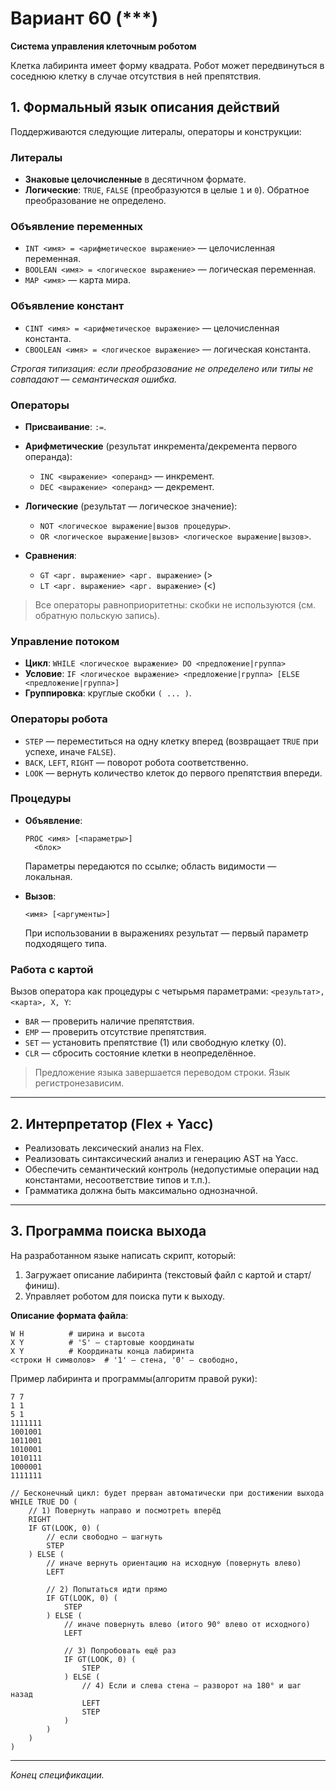 # Вариант 60 (\*\*\*)

**Система управления клеточным роботом**

Клетка лабиринта имеет форму квадрата. Робот может передвинуться в соседнюю клетку в случае отсутствия в ней препятствия.

## 1. Формальный язык описания действий

Поддерживаются следующие литералы, операторы и конструкции:

### Литералы

* **Знаковые целочисленные** в десятичном формате.
* **Логические**: `TRUE`, `FALSE` (преобразуются в целые `1` и `0`). Обратное преобразование не определено.

### Объявление переменных

* `INT <имя> = <арифметическое выражение>` — целочисленная переменная.
* `BOOLEAN <имя> = <логическое выражение>` — логическая переменная.
* `MAP <имя>` — карта мира.

### Объявление констант

* `CINT <имя> = <арифметическое выражение>` — целочисленная константа.
* `CBOOLEAN <имя> = <логическое выражение>` — логическая константа.

*Строгая типизация: если преобразование не определено или типы не совпадают — семантическая ошибка.*

### Операторы

* **Присваивание**: `:=`.
* **Арифметические** (результат инкремента/декремента первого операнда):

  * `INC <выражение> <операнд>` — инкремент.
  * `DEC <выражение> <операнд>` — декремент.
* **Логические** (результат — логическое значение):

  * `NOT <логическое выражение|вызов процедуры>`.
  * `OR <логическое выражение|вызов> <логическое выражение|вызов>`.
* **Сравнения**:

  * `GT <арг. выражение> <арг. выражение>` (>
  * `LT <арг. выражение> <арг. выражение>` (<)

> Все операторы равноприоритетны: скобки не используются (см. обратную польскую запись).

### Управление потоком

* **Цикл**: `WHILE <логическое выражение> DO <предложение|группа>`
* **Условие**: `IF <логическое выражение> <предложение|группа> [ELSE <предложение|группа>]`
* **Группировка**: круглые скобки `( ... )`.

### Операторы робота

* `STEP` — переместиться на одну клетку вперед (возвращает `TRUE` при успехе, иначе `FALSE`).
* `BACK`, `LEFT`, `RIGHT` — поворот робота соответственно.
* `LOOK` — вернуть количество клеток до первого препятствия впереди.

### Процедуры

* **Объявление**:

  ```
  PROC <имя> [<параметры>]
    <блок>
  ```

  Параметры передаются по ссылке; область видимости — локальная.
* **Вызов**:

  ```
  <имя> [<аргументы>]
  ```

  При использовании в выражениях результат — первый параметр подходящего типа.

### Работа с картой

Вызов оператора как процедуры с четырьмя параметрами: `<результат>, <карта>, X, Y`:

* `BAR` — проверить наличие препятствия.
* `EMP` — проверить отсутствие препятствия.
* `SET` — установить препятствие (1) или свободную клетку (0).
* `CLR` — сбросить состояние клетки в неопределённое.

> Предложение языка завершается переводом строки. Язык регистронезависим.

---

## 2. Интерпретатор (Flex + Yacc)

* Реализовать лексический анализ на Flex.
* Реализовать синтаксический анализ и генерацию AST на Yacc.
* Обеспечить семантический контроль (недопустимые операции над константами, несоответствие типов и т.п.).
* Грамматика должна быть максимально однозначной.

---

## 3. Программа поиска выхода

На разработанном языке написать скрипт, который:

1. Загружает описание лабиринта (текстовый файл с картой и старт/финиш).
2. Управляет роботом для поиска пути к выходу.

**Описание формата файла**:

```
W H          # ширина и высота
X Y          # 'S' — стартовые координаты
X Y          # Координаты конца лабиринта
<строки H символов>  # '1' — стена, '0' — свободно,
```

Пример лабиринта и программы(алгоритм правой руки):

```
7 7
1 1
5 1
1111111
1001001
1011001
1010001
1010111
1000001
1111111

```
```commandline
// Бесконечный цикл: будет прерван автоматически при достижении выхода
WHILE TRUE DO (
    // 1) Повернуть направо и посмотреть вперёд
    RIGHT
    IF GT(LOOK, 0) (
        // если свободно — шагнуть
        STEP
    ) ELSE (
        // иначе вернуть ориентацию на исходную (повернуть влево)
        LEFT

        // 2) Попытаться идти прямо
        IF GT(LOOK, 0) (
            STEP
        ) ELSE (
            // иначе повернуть влево (итого 90° влево от исходного)
            LEFT

            // 3) Попробовать ещё раз
            IF GT(LOOK, 0) (
                STEP
            ) ELSE (
                // 4) Если и слева стена — разворот на 180° и шаг назад
                LEFT
                STEP
            )
        )
    )
)

```

---

*Конец спецификации.*
